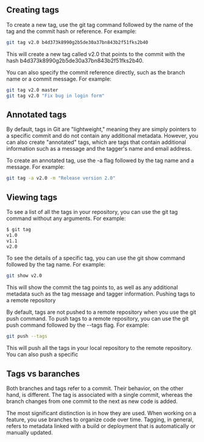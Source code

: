## Creating tags

To create a new tag, use the git tag command followed by the name of the tag and the commit hash or reference. For example:

```bash
git tag v2.0 b4d373k8990g2b5de30a37bn843b2f51fks2b40
```

This will create a new tag called v2.0 that points to the commit with the hash b4d373k8990g2b5de30a37bn843b2f51fks2b40.

You can also specify the commit reference directly, such as the branch name or a commit message. For example:

```bash
git tag v2.0 master
git tag v2.0 "Fix bug in login form"
```

## Annotated tags

By default, tags in Git are "lightweight," meaning they are simply pointers to a specific commit and do not contain any additional metadata. However, you can also create "annotated" tags, which are tags that contain additional information such as a message and the tagger's name and email address.

To create an annotated tag, use the -a flag followed by the tag name and a message. For example:

```bash
git tag -a v2.0 -m "Release version 2.0"
```

## Viewing tags

To see a list of all the tags in your repository, you can use the git tag command without any arguments. For example:

```bash
$ git tag
v1.0
v1.1
v2.0
```

To see the details of a specific tag, you can use the git show command followed by the tag name. For example:

```bash
git show v2.0
```

This will show the commit the tag points to, as well as any additional metadata such as the tag message and tagger information.
Pushing tags to a remote repository

By default, tags are not pushed to a remote repository when you use the git push command. To push tags to a remote repository, you can use the git push command followed by the --tags flag. For example:

```bash
git push --tags
```

This will push all the tags in your local repository to the remote repository. You can also push a specific

## Tags vs baranches
Both branches and tags refer to a commit. Their behavior, on the other hand, is different. The tag is associated with a single commit, whereas the branch changes from one commit to the next as new code is added.

The most significant distinction is in how they are used. When working on a feature, you use branches to organize code over time. Tagging, in general, refers to metadata linked with a build or deployment that is automatically or manually updated.
